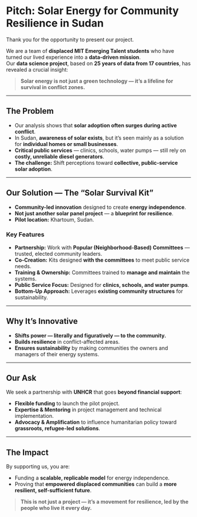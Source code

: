 
<!-- markdownlint-disable MD013 MD037 MD001 MD023 MD022 MD049 MD031 MD007 MD033 MD004 MD009 MD013 MD045 MD041 MD032 MD039 MD019 MD012 MD013 MD037-->
# **Pitch: Solar Energy for Community Resilience in Sudan**

Thank you for the opportunity to present our project.

We are a team of **displaced MIT Emerging Talent students** who have turned our lived experience into a **data-driven mission**.  
Our **data science project**, based on **25 years of data from 17 countries**, has revealed a crucial insight:  

> **Solar energy is not just a green technology — it’s a lifeline for survival in conflict zones.**

---

## **The Problem**
- Our analysis shows that **solar adoption often surges during active conflict**.  
- In Sudan, **awareness of solar exists**, but it’s seen mainly as a solution for **individual homes or small businesses**.  
- **Critical public services** — clinics, schools, water pumps — still rely on **costly, unreliable diesel generators**.  
- **The challenge:** Shift perceptions toward **collective, public-service solar adoption**.

---

## **Our Solution — The “Solar Survival Kit”**
- **Community-led innovation** designed to create **energy independence**.
- **Not just another solar panel project** — a **blueprint for resilience**.
- **Pilot location:** Khartoum, Sudan.

### **Key Features**
- **Partnership:** Work with **Popular (Neighborhood-Based) Committees** — trusted, elected community leaders.
- **Co-Creation:** Kits designed **with the committees** to meet public service needs.
- **Training & Ownership:** Committees trained to **manage and maintain** the systems.
- **Public Service Focus:** Designed for **clinics, schools, and water pumps**.
- **Bottom-Up Approach:** Leverages **existing community structures** for sustainability.

---

## **Why It’s Innovative**
- **Shifts power — literally and figuratively — to the community.**
- **Builds resilience** in conflict-affected areas.
- **Ensures sustainability** by making communities the owners and managers of their energy systems.

---

## **Our Ask**
We seek a partnership with **UNHCR** that goes **beyond financial support**:

- **Flexible funding** to launch the pilot project.
- **Expertise & Mentoring** in project management and technical implementation.
- **Advocacy & Amplification** to influence humanitarian policy toward **grassroots, refugee-led solutions**.

---

## **The Impact**
By supporting us, you are:
- Funding a **scalable, replicable model** for energy independence.
- Proving that **empowered displaced communities** can build a **more resilient, self-sufficient future**.

> **This is not just a project — it’s a movement for resilience, led by the people who live it every day.**
